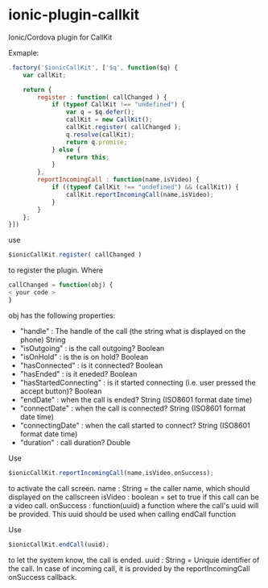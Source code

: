 # ionic-plugin-callkit
Ionic/Cordova plugin for CallKit

Exmaple:

```javascript
.factory('$ionicCallKit', ['$q', function($q) {
	var callKit;

	return {
		register : function( callChanged ) {
			if (typeof CallKit !== "undefined") {
				var q = $q.defer();
				callKit = new CallKit();
				callKit.register( callChanged );
				q.resolve(callKit);
				return q.promise;
			} else {
				return this;
			}
		},
		reportIncomingCall : function(name,isVideo) {
			if ((typeof CallKit !== "undefined") && (callKit)) {
				callKit.reportIncomingCall(name,isVideo);
			}
		}
	};
}])
```

use

```javascript
$ionicCallKit.register( callChanged )
```

to register the plugin. Where

```javascript
callChanged = function(obj) {
< your code >
}
```

obj has the following properties:
* "handle" : The handle of the call (the string what is displayed on the phone) String
* "isOutgoing" : is the call outgoing? Boolean
* "isOnHold" : is the is on hold? Boolean
* "hasConnected" : is it connected? Boolean
* "hasEnded" : is it eneded? Boolean
* "hasStartedConnecting" : is it started connecting (i.e. user pressed the accept button)? Boolean
* "endDate" : when the call is ended? String (ISO8601 format date time)
* "connectDate" : when the call is connected? String (ISO8601 format date time)
* "connectingDate" : when the call started to connect? String (ISO8601 format date time)
* "duration" : call duration? Double

Use 

```javascript
$ionicCallKit.reportIncomingCall(name,isVideo,onSuccess);
```

to activate the call screen.
name : String = the caller name, which should displayed on the callscreen
isVideo : boolean = set to true if this call can be a video call.
onSuccess : function(uuid) a function where the call's uuid will be provided. This uuid should be used when calling endCall function

Use

```javascript
$ionicCallKit.endCall(uuid);
```

to let the system know, the call is ended.
uuid : String = Uniquie identifier of the call. In case of incoming call, it is provided by the reportIncomingCall onSuccess callback.